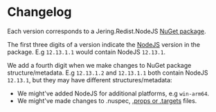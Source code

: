 # Changelog
Each version corresponds to a Jering.Redist.NodeJS [NuGet package](https://www.nuget.org/packages/Jering.Redist.NodeJS/).

The first three digits of a version indicate the [NodeJS](https://nodejs.org/en/) version in the package. E.g `12.13.1.1` would contain NodeJS `12.13.1`. 

We add a fourth digit when we make changes to NuGet package structure/metadata. E.g `12.13.1.2` and `12.13.1.1` both contain NodeJS `12.13.1`, but they may have different structures/metadata:
- We might've added NodeJS for additional platforms, e.g `win-arm64`.
- We might've made changes to .nuspec, [.props or .targets](https://docs.microsoft.com/en-us/nuget/create-packages/creating-a-package#include-msbuild-props-and-targets-in-a-package) files.
